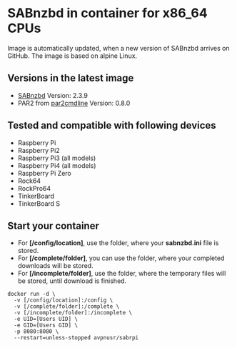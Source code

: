 **SABnzbd in container for x86_64 CPUs**
===

Image is automatically updated, when a new version of SABnzbd arrives on GitHub. 
The image is based on alpine Linux.

Versions in the latest image
-----
- [SABnzbd](https://sabnzbd.org "SABnzbd Homepage") Version: 2.3.9
- PAR2 from [par2cmdline](https://github.com/Parchive/par2cmdline) Version: 0.8.0

Tested and compatible with following devices
----
- Raspberry Pi
- Raspberry Pi2
- Raspberry Pi3 (all models)
- Raspberry Pi4 (all models)
- Raspberry Pi Zero
- Rock64
- RockPro64
- TinkerBoard
- TinkerBoard S

Start your container
-----
- For **[/config/location]**, use the folder, where your **sabnzbd.ini** file is stored.
- For **[/complete/folder]**, you can use the folder, where your completed downloads will be stored.
- For **[/incomplete/folder]**, use the folder, where the temporary files will be stored, until download is finished.

````
docker run -d \
  -v [/config/location]:/config \
  -v [/complete/folder]:/complete \
  -v [/incomplete/folder]:/incomplete \
  -e UID=[Users UID] \
  -e GID=[Users GID] \
  -p 8080:8080 \
  --restart=unless-stopped avpnusr/sabrpi
